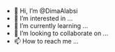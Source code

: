 - 👋 Hi, I’m @DimaAlabsi
- 👀 I’m interested in ...
- 🌱 I’m currently learning ...
- 💞️ I’m looking to collaborate on ...
- 📫 How to reach me ...

<!---
DimaAlabsi/DimaAlabsi is a ✨ special ✨ repository because its `README.md` (this file) appears on your GitHub profile.
You can click the Preview link to take a look at your changes.
--->
